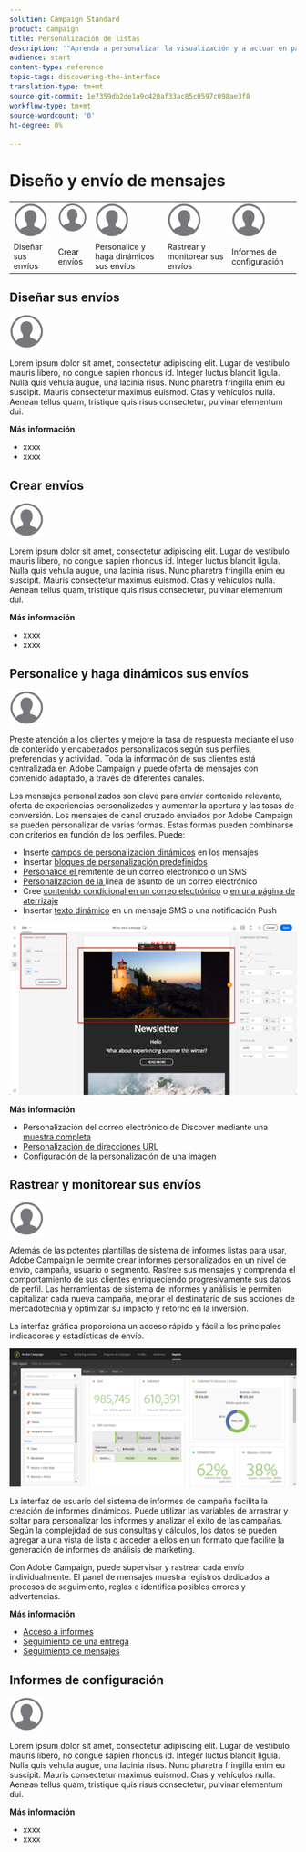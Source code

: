 ```yaml
---
solution: Campaign Standard
product: campaign
title: Personalización de listas
description: '"Aprenda a personalizar la visualización y a actuar en pantallas de lista en Adobe Campaign Standard:ordenar, filtrar, eliminar o duplicar elementos. Las pantallas de listas muestran elementos de uno o varios recursos determinados."'
audience: start
content-type: reference
topic-tags: discovering-the-interface
translation-type: tm+mt
source-git-commit: 1e7359db2de1a9c420af33ac85c0597c098ae3f8
workflow-type: tm+mt
source-wordcount: '0'
ht-degree: 0%

---
```



# Diseño y envío de mensajes

<table>
<tr>
    <td valign="top">
        <a href="../../start/using/work-with-audiences.md"><img width="60px" alt="condiciones" src="assets/icon_profile.svg"/></a>
    </td>
    <td valign="top">
        <a href="../../api/using/creating-a-service.md"><img width="60px" alt="condiciones" src="assets/icon_profile.svg"/></a>
    </td>
    <td valign="top">
        <a href="../../api/using/interacting-with-custom-resources.md"><img width="60px" alt="condiciones" src="assets/icon_profile.svg"/></a>
    </td>
    <td valign="top">
        <a href="../../api/using/interacting-with-marketing-history.md"><img width="60px" alt="condiciones" src="assets/icon_profile.svg"/></a>
    </td>
    <td valign="top">
        <a href="../../api/using/interacting-with-marketing-history.md"><img width="60px" alt="condiciones" src="assets/icon_profile.svg"/></a>
    </td>
</tr>
<tr>
<td>Diseñar sus envíos</td>
<td>Crear envíos</td>
<td>Personalice y haga dinámicos sus envíos</td>
<td>Rastrear y monitorear sus envíos</td>
<td>Informes de configuración</td>
</tr>
</table>

## Diseñar sus envíos

<img width="60px" alt="condiciones" src="assets/icon_profile.svg"/>

Lorem ipsum dolor sit amet, consectetur adipiscing elit. Lugar de vestibulo mauris libero, no congue sapien rhoncus id. Integer luctus blandit ligula. Nulla quis vehula augue, una lacinia risus. Nunc pharetra fringilla enim eu suscipit. Mauris consectetur maximus euismod. Cras y vehículos nulla. Aenean tellus quam, tristique quis risus consectetur, pulvinar elementum dui.

**Más información**

* xxxx
* xxxx

## Crear envíos

<img width="60px" alt="condiciones" src="assets/icon_profile.svg"/>

Lorem ipsum dolor sit amet, consectetur adipiscing elit. Lugar de vestibulo mauris libero, no congue sapien rhoncus id. Integer luctus blandit ligula. Nulla quis vehula augue, una lacinia risus. Nunc pharetra fringilla enim eu suscipit. Mauris consectetur maximus euismod. Cras y vehículos nulla. Aenean tellus quam, tristique quis risus consectetur, pulvinar elementum dui.

**Más información**

* xxxx
* xxxx

## Personalice y haga dinámicos sus envíos

<img width="60px" alt="condiciones" src="assets/icon_profile.svg"/>

Preste atención a los clientes y mejore la tasa de respuesta mediante el uso de contenido y encabezados personalizados según sus perfiles, preferencias y actividad. Toda la información de sus clientes está centralizada en Adobe Campaign y puede oferta de mensajes con contenido adaptado, a través de diferentes canales.

Los mensajes personalizados son clave para enviar contenido relevante, oferta de experiencias personalizadas y aumentar la apertura y las tasas de conversión. Los mensajes de canal cruzado enviados por Adobe Campaign se pueden personalizar de varias formas. Estas formas pueden combinarse con criterios en función de los perfiles. Puede:

* Inserte [campos de personalización dinámicos](../../designing/using/personalization.md#inserting-a-personalization-field) en los mensajes
* Insertar [bloques de personalización predefinidos](../../designing/using/personalization.md#adding-a-content-block)
* [Personalice el ](../../designing/using/subject-line.md) remitente de un correo electrónico o un SMS
* [Personalización de la ](../../designing/using/subject-line.md) línea de asunto de un correo electrónico
* Cree [contenido condicional en un correo electrónico](../../designing/using/personalization.md#defining-dynamic-content-in-an-email) o [en una página de aterrizaje](../../channels/using/designing-a-landing-page.md#defining-dynamic-content-in-a-landing-page)
* Insertar [texto dinámico](../../channels/using/defining-dynamic-text.md) en un mensaje SMS o una notificación Push

![](assets/delivery_content_43.png)

**Más información**

* Personalización del correo electrónico de Discover mediante una [muestra completa](../../designing/using/personalization.md#example-email-personalization)
* [Personalización de direcciones URL](../../designing/using/personalization.md#personalizing-urls)
* [Configuración de la personalización de una imagen](../../designing/using/personalization.md#personalizing-an-image-source)

## Rastrear y monitorear sus envíos

<img width="60px" alt="condiciones" src="assets/icon_profile.svg"/>

Además de las potentes plantillas de sistema de informes listas para usar, Adobe Campaign le permite crear informes personalizados en un nivel de envío, campaña, usuario o segmento. Rastree sus mensajes y comprenda el comportamiento de sus clientes enriqueciendo progresivamente sus datos de perfil. Las herramientas de sistema de informes y análisis le permiten capitalizar cada nueva campaña, mejorar el destinatario de sus acciones de mercadotecnia y optimizar su impacto y retorno en la inversión.

La interfaz gráfica proporciona un acceso rápido y fácil a los principales indicadores y estadísticas de envío.

![](assets/dynamic_report_intro.png)

La interfaz de usuario del sistema de informes de campaña facilita la creación de informes dinámicos. Puede utilizar las variables de arrastrar y soltar para personalizar los informes y analizar el éxito de las campañas. Según la complejidad de sus consultas y cálculos, los datos se pueden agregar a una vista de lista o acceder a ellos en un formato que facilite la generación de informes de análisis de marketing.

Con Adobe Campaign, puede supervisar y rastrear cada envío individualmente. El panel de mensajes muestra registros dedicados a procesos de seguimiento, reglas e identifica posibles errores y advertencias.


**Más información**

* [Acceso a informes](../../reporting/using/about-dynamic-reports.md)
* [Seguimiento de una entrega](../../sending/using/monitoring-a-delivery.md)
* [Seguimiento de mensajes](../../sending/using/tracking-messages.md)

## Informes de configuración

<img width="60px" alt="condiciones" src="assets/icon_profile.svg"/>

Lorem ipsum dolor sit amet, consectetur adipiscing elit. Lugar de vestibulo mauris libero, no congue sapien rhoncus id. Integer luctus blandit ligula. Nulla quis vehula augue, una lacinia risus. Nunc pharetra fringilla enim eu suscipit. Mauris consectetur maximus euismod. Cras y vehículos nulla. Aenean tellus quam, tristique quis risus consectetur, pulvinar elementum dui.

**Más información**

* xxxx
* xxxx
